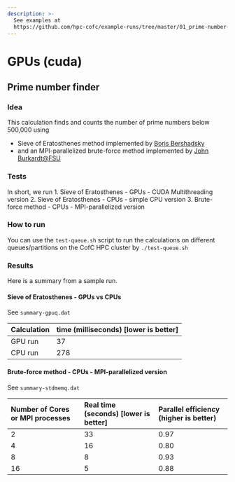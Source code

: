 ```yaml
---
description: >-
  See examples at
  https://github.com/hpc-cofc/example-runs/tree/master/01_prime-number-finder-on-CPUs-and-GPUs
---
```


# GPUs \(cuda\)

## Prime number finder

### Idea

This calculation finds and counts the number of prime numbers below 500,000 using

* Sieve of Eratosthenes method implemented by [Boris Bershadsky](https://github.com/bbershadsky/GPU610) 
* and an MPI-parallelized brute-force method implemented by [John Burkardt@FSU](https://people.sc.fsu.edu/~jburkardt/c_src/prime_mpi/prime_mpi.c)

### Tests

In short, we run 1. Sieve of Eratosthenes - GPUs - CUDA Multithreading version 2. Sieve of Eratosthenes - CPUs - simple CPU version 3. Brute-force method - CPUs - MPI-parallelized version

### How to run

You can use the `test-queue.sh` script to run the calculations on different queues/partitions on the CofC HPC cluster by `./test-queue.sh`

### Results

Here is a summary from a sample run.

#### Sieve of Eratosthenes - GPUs vs CPUs

See `summary-gpuq.dat`

| Calculation | time \(milliseconds\) \[lower is better\] |
| :--- | :--- |
| GPU run | 37 |
| CPU run | 278 |

#### Brute-force method - CPUs - MPI-parallelized version

See `summary-stdmemq.dat`

| Number of Cores or MPI processes | Real time \(seconds\) \[lower is better\] | Parallel efficiency \(higher is better\) |
| :--- | :--- | :--- |
| 2 | 33 | 0.97 |
| 4 | 16 | 0.80 |
| 8 | 8 | 0.93 |
| 16 | 5 | 0.88 |

